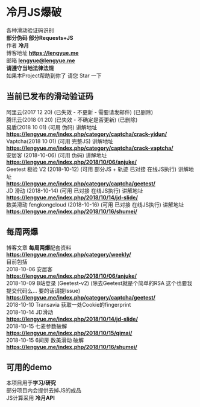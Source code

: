 # 冷月JS爆破 
各种滑动验证码识别  
**部分伪码 部分Requests+JS**  
作者 **冷月**  
博客地址 **https://lengyue.me**  
邮箱 **lengyue@lengyue.me**  
**请遵守当地法律法规**  
如果本Project帮助到你了 请您 Star 一下  

## 当前已发布的滑动验证码
阿里云(2017 12 20) (已失效 - 不更新 - 需要请发邮件)  (已删除)  
腾讯云(2018 01 20) (已失效 - 不确定是否更新)  (已删除)  
易盾(2018 10 01) (可用 伪码)  讲解地址  
  **https://lengyue.me/index.php/category/captcha/crack-yidun/**  
Vaptcha(2018 10 01) (可用 完整JS)  讲解地址  
  **https://lengyue.me/index.php/category/captcha/crack-vaptcha/**  
安居客 (2018-10-06) (可用 伪码) 讲解地址  
**https://lengyue.me/index.php/2018/10/06/anjuke/**  
Geetest 极验 V2 (2018-10-12) (可用 部分JS + 轨迹 已对接 在线JS执行) 讲解地址  
**https://lengyue.me/index.php/category/captcha/geetest/**  
JD 滑动 (2018-10-14) (可用 已对接 在线JS执行) 讲解地址  
**https://lengyue.me/index.php/2018/10/14/jd-slide/**  
数美滑动 fengkongcloud (2018-10-16) (可用 已对接 在线JS执行) 讲解地址  
**https://lengyue.me/index.php/2018/10/16/shumei/**  
## 每周两爆  
博客文章 **每周两爆**配套资料  
**https://lengyue.me/index.php/category/weekly/**  
目前包括  
2018-10-06 安居客  
**https://lengyue.me/index.php/2018/10/06/anjuke/**  
2018-10-09 B站登录 (Geetest-v2) (除去Geetest就是个简单的RSA 这个也要我提交代码么... 要的话请提Issue)  
**https://lengyue.me/index.php/category/captcha/geetest/**  
2018-10-10 Transavia 获取一处Cookie的fingerprint  
2018-10-14 JD滑动  
**https://lengyue.me/index.php/2018/10/14/jd-slide/**  
2018-10-15 七麦参数破解  
**https://lengyue.me/index.php/2018/10/15/qimai/**  
2018-10-15 6间房 数美滑动 破解  
**https://lengyue.me/index.php/2018/10/16/shumei/**  

## 可用的demo
本项目用于**学习/研究**    
部分项目内会提供去掉JS的成品  
JS计算采用 **冷月API**  


